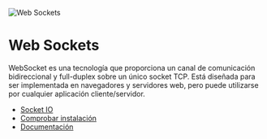 ![Web Sockets](https://i.imgur.com/f4li4ul.png)
# Web Sockets
WebSocket es una tecnología que proporciona un canal de comunicación bidireccional y full-duplex sobre un único socket TCP. Está diseñada para ser implementada en navegadores y servidores web, pero puede utilizarse por cualquier aplicación cliente/servidor. 

* [Socket IO](https://www.npmjs.com/package/socket.io)
* [Comprobar instalación](http://localhost:8080/socket.io/socket.io.js)
* [Documentación](https://socket.io/docs/v4/)